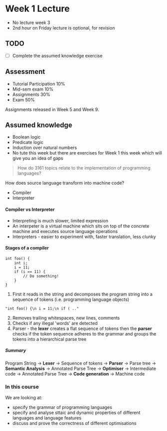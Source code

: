 # Week 1 Lecture

* No lecture week 3
* 2nd hour on Friday lecture is optional, for revision

## TODO

- [ ] Complete the assumed knowledge exercise


## Assessment

* Tutorial Participation 10%
* Mid-sem exam 10%
* Assignments 30%
* Exam 50%

Assignments released in Week 5 and Week 9.

## Assumed knowledge

* Boolean logic
* Predicate logic
* Induction over natural numbers
* No tute this week but there are exercises for Week 1 this week which will give you an idea of gaps 

> How do 3161 topics relate to the implementation of programming languages?

How does source language transform into machine code?

* Compiler
* Interpreter
 
#### Compiler vs Interpreter
* Interpreting is much slower, limited expression
* An interpeter is a virtual machine which sits on top of the concrete machine and executes source language operations
* Interpreters - easier to experiment with, faster translation, less clunky 

#### Stages of a compiler

```
int foo() {
	int i;
	i = 11;
	if (i == 11) {
		// Do something!
	}
}
```

1. First it reads in the string and decomposes the program string into a sequence of tokens (i.e. programming language objects)

```
"int foo() {\n i = 11;\n if ( .."
``` 
2. Removes trailing whitespaces, new lines, comments
3. Checks if any illegal 'words' are detected
4. Parser - the **lexer** creates a flat sequence of tokens then the **parser** checks if the token sequence adheres to the grammar and groups the tokens into a hierarchical parse tree

##### Summary

Program String -> **Lexer** -> Sequence of tokens -> **Parser** -> Parse tree -> **Semantic Analysis** -> Annotated Parse Tree -> **Optimiser** -> Intermediate code -> Annotated Parse Tree -> **Code generation** -> Machine code

### In this course

We are looking at:

* specify the grammar of programming languages
* specify and analyse sttaic and dynamic properties of different languages and language features
* discuss and prove the correctness of different optimisations
